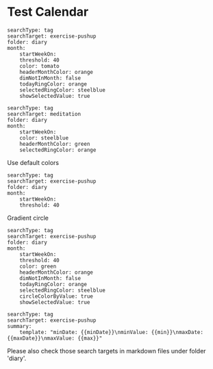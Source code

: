 # Test Calendar

``` tracker
searchType: tag
searchTarget: exercise-pushup
folder: diary
month:
    startWeekOn:
    threshold: 40
    color: tomato
    headerMonthColor: orange
    dimNotInMonth: false
    todayRingColor: orange
    selectedRingColor: steelblue
    showSelectedValue: true
```

``` tracker
searchType: tag
searchTarget: meditation
folder: diary
month:
    startWeekOn: 
    color: steelblue
    headerMonthColor: green
    selectedRingColor: orange
```

Use default colors
``` tracker
searchType: tag
searchTarget: exercise-pushup
folder: diary
month:
    startWeekOn:
    threshold: 40
```

Gradient circle
``` tracker
searchType: tag
searchTarget: exercise-pushup
folder: diary
month:
    startWeekOn:
    threshold: 40
    color: green
    headerMonthColor: orange
    dimNotInMonth: false
    todayRingColor: orange
    selectedRingColor: steelblue
    circleColorByValue: true
    showSelectedValue: true
```

``` tracker
searchType: tag
searchTarget: exercise-pushup
summary:
    template: "minDate: {{minDate}}\nminValue: {{min}}\nmaxDate: {{maxDate}}\nmaxValue: {{max}}"
```

Please also check those search targets in markdown files under folder 'diary'.

